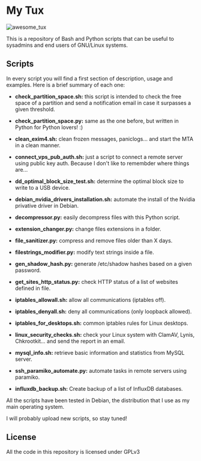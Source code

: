 My Tux
============

![awesome_tux](https://cloud.githubusercontent.com/assets/12804701/18446357/45c3db38-7922-11e6-8eca-20be41a28d98.png)

This is a repository of Bash and Python scripts that can be useful to sysadmins and end users of GNU/Linux systems.

## Scripts

In every script you will find a first section of description, usage and examples. Here is a brief summary of each one:

* **check_partition_space.sh:** this script is intended to check the free space of a partition and send a notification email in case it surpasses a given threshold.

* **check_partition_space.py:** same as the one before, but written in Python for Python lovers! :)

* **clean_exim4.sh:** clean frozen messages, paniclogs... and start the MTA in a clean manner.

* **connect_vps_pub_auth.sh:** just a script to connect a remote server using public key auth. Because I don't like to remembder where things are...

* **dd_optimal_block_size_test.sh:** determine the optimal block size to write to a USB device.

* **debian_nvidia_drivers_installation.sh:** automate the install of the Nvidia privative driver in Debian.

* **decompressor.py:** easily decompress files with this Python script.

* **extension_changer.py:** change files extensions in a folder.

* **file_sanitizer.py:** compress and remove files older than X days.

* **filestrings_modifier.py:** modify text strings inside a file.

* **gen_shadow_hash.py:** generate /etc/shadow hashes based on a given password.

* **get_sites_http_status.py:** check HTTP status of a list of websites defined in file.

* **iptables_allowall.sh:** allow all communications (iptables off).

* **iptables_denyall.sh:** deny all communications (only loopback allowed).

* **iptables_for_desktops.sh:** common iptables rules for Linux desktops.

* **linux_security_checks.sh:** check your Linux system with ClamAV, Lynis, Chkrootkit... and send the report in an email.

* **mysql_info.sh:** retrieve basic information and statistics from MySQL server.

* **ssh_paramiko_automate.py:** automate tasks in remote servers using paramiko.

* **influxdb_backup.sh:** Create backup of a list of InfluxDB databases.

All the scripts have been tested in Debian, the distribution that I use as my main operating system.

I will probably upload new scripts, so stay tuned!

## License

All the code in this repository is licensed under GPLv3
